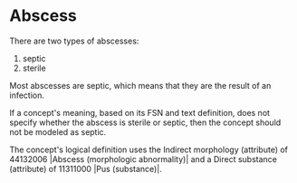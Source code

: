 # Abscess

There are two types of abscesses: 

  1. septic
  2. sterile

Most abscesses are septic, which means that they are the result of an infection.

If a concept's meaning, based on its FSN and text definition, does not specify whether the abscess is sterile or septic, then the concept should not be modeled as septic. 

The concept's logical definition uses the Indirect morphology (attribute) of 44132006 |Abscess (morphologic abnormality)| and a Direct substance (attribute) of 11311000 |Pus (substance)|.

  

